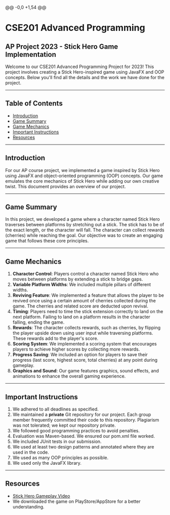 @@ -0,0 +1,54 @@
# CSE201 Advanced Programming
## AP Project 2023 - Stick Hero Game Implementation

Welcome to our CSE201 Advanced Programming Project for 2023! This project involves creating a Stick Hero-inspired game using JavaFX and OOP concepts. Below you'll find all the details and the work we have done for the project.

---

## Table of Contents
- [Introduction](#introduction)
- [Game Summary](#game-summary)
- [Game Mechanics](#game-mechanics)
- [Important Instructions](#important-instructions)
- [Resources](#resources)

---

## Introduction
For our AP course project, we implemented a game inspired by Stick Hero using JavaFX and object-oriented programming (OOP) concepts. Our game emulates the core mechanics of Stick Hero while adding our own creative twist. This document provides an overview of our project.

---

## Game Summary
In this project, we developed a game where a character named Stick Hero traverses between platforms by stretching out a stick. The stick has to be of the exact length, or the character will fall. The character can collect rewards (cherries) while reaching the goal. Our objective was to create an engaging game that follows these core principles.

---

## Game Mechanics
1. **Character Control**: Players control a character named Stick Hero who moves between platforms by extending a stick to bridge gaps.
2. **Variable Platform Widths**: We included multiple pillars of different widths.
3. **Reviving Feature**: We implemented a feature that allows the player to be revived once using a certain amount of cherries collected during the game. The cherries and related score are deducted upon revival.
4. **Timing**: Players need to time the stick extension correctly to land on the next platform. Failing to land on a platform results in the character falling, ending the game.
5. **Rewards**: The character collects rewards, such as cherries, by flipping the player upside down using user input while traversing platforms. These rewards add to the player's score.
6. **Scoring System**: We implemented a scoring system that encourages players to achieve higher scores by collecting more rewards.
7. **Progress Saving**: We included an option for players to save their progress (last score, highest score, total cherries) at any point during gameplay.
8. **Graphics and Sound**: Our game features graphics, sound effects, and animations to enhance the overall gaming experience.


---

## Important Instructions
1. We adhered to all deadlines as specified.
2. We maintained a **private** Git repository for our project. Each group member frequently committed their code to this repository. Plagiarism was not tolerated; we kept our repository private.
3. We followed good programming practices to avoid penalties.
4. Evaluation was Maven-based. We ensured our pom.xml file worked.
5. We included JUnit tests in our submission.
6. We used at least two design patterns and annotated where they are used in the code.
7. We used as many OOP principles as possible.
8. We used only the JavaFX library.

---

## Resources
- [Stick Hero Gameplay Video](https://youtu.be/VvbPMrWXQVU?si=bB41wvJRrWv4rjtZ)
- We downloaded the game on PlayStore/AppStore for a better understanding.

